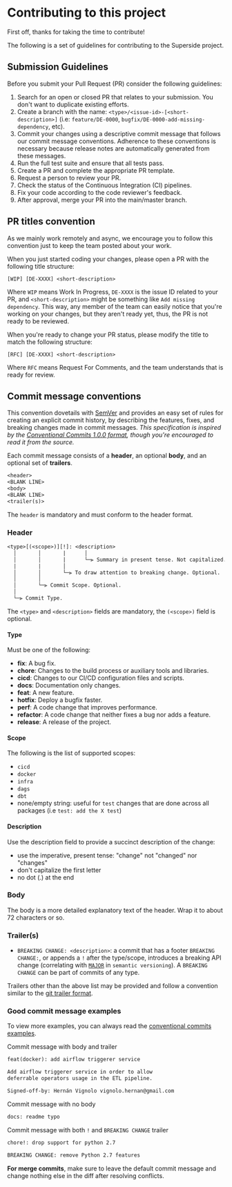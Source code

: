 # Contributing to this project

First off, thanks for taking the time to contribute!

The following is a set of guidelines for contributing to the Superside project.

## Submission Guidelines

Before you submit your Pull Request (PR) consider the following guidelines:

1. Search for an open or closed PR that relates to your submission. You don't want to duplicate existing efforts.
2. Create a branch with the name: `<type>/<issue-id>-[<short-description>]` (i.e: `feature/DE-0000`, `bugfix/DE-0000-add-missing-dependency`, etc).
3. Commit your changes using a descriptive commit message that follows our commit message conventions. Adherence to these conventions is necessary because release notes are automatically generated from these messages.
4. Run the full test suite and ensure that all tests pass.
5. Create a PR and complete the appropriate PR template.
6. Request a person to review your PR.
7. Check the status of the Continuous Integration (CI) pipelines.
8. Fix your code according to the code reviewer's feedback.
9. After approval, merge your PR into the main/master branch.

## PR titles convention

As we mainly work remotely and async, we encourage you to follow this convention just to keep the team posted about your work.

When you just started coding your changes, please open a PR with the following title structure:

```text
[WIP] [DE-XXXX] <short-description>
```

Where `WIP` means Work In Progress, `DE-XXXX` is the issue ID related to your PR, and `<short-description>` might be something like `Add missing dependency`.
This way, any member of the team can easily notice that you're working on your changes, but they aren't ready yet, thus, the PR is not ready to be reviewed.

When you're ready to change your PR status, please modify the title to match the following structure:

```text
[RFC] [DE-XXXX] <short-description>
```

Where `RFC` means Request For Comments, and the team understands that is ready for review.

## Commit message conventions

This convention dovetails with [SemVer](https://semver.org/spec/v2.0.0.html) and provides an easy set of rules for creating an explicit commit history, by describing the features, fixes, and breaking changes made in commit messages.
_This specification is inspired by the [Conventional Commits 1.0.0 format](https://www.conventionalcommits.org/en/v1.0.0/), though you're encouraged to read it from the source._

Each commit message consists of a **header**, an optional **body**, and an optional set of **trailers**.

```txt
<header>
<BLANK LINE>
<body>
<BLANK LINE>
<trailer(s)>
```

The `header` is mandatory and must conform to the header format.

### Header

```txt
<type>[(<scope>)][!]: <description>
  │       │       |      │
  │       │       |      └─⫸ Summary in present tense. Not capitalized. No period at the end.
  |       |       │
  │       │       └─⫸ To draw attention to breaking change. Optional.
  │       │
  │       └─⫸ Commit Scope. Optional.
  │
  └─⫸ Commit Type.
```

The `<type>` and `<description>` fields are mandatory, the `(<scope>)` field is optional.

#### Type

Must be one of the following:

- **fix**: A bug fix.
- **chore**: Changes to the build process or auxiliary tools and libraries.
- **cicd**: Changes to our CI/CD configuration files and scripts.
- **docs**: Documentation only changes.
- **feat**: A new feature.
- **hotfix**: Deploy a bugfix faster.
- **perf**: A code change that improves performance.
- **refactor**: A code change that neither fixes a bug nor adds a feature.
- **release**: A release of the project.

#### Scope

The following is the list of supported scopes:

- `cicd`
- `docker`
- `infra`
- `dags`
- `dbt`
- none/empty string: useful for `test` changes that are done across all packages (i.e `test: add the X test`)

#### Description

Use the description field to provide a succinct description of the change:

- use the imperative, present tense: "change" not "changed" nor "changes"
- don't capitalize the first letter
- no dot (.) at the end

### Body

The body is a more detailed explanatory text of the header. Wrap it to about 72 characters or so.

### Trailer(s)

- `BREAKING CHANGE: <description>`: a commit that has a footer `BREAKING CHANGE:`, or appends a `!` after the type/scope, introduces a breaking API change (correlating with [`MAJOR`](https://semver.org/#summary) in `semantic versioning`). A `BREAKING CHANGE` can be part of commits of any type.

Trailers other than the above list may be provided and follow a convention similar to the [git trailer format](https://git-scm.com/docs/git-interpret-trailers).

### Good commit message examples

To view more examples, you can always read the [conventional commits examples](https://www.conventionalcommits.org/en/v1.0.0/#examples).

Commit message with body and trailer

```txt
feat(docker): add airflow triggerer service

Add airflow triggerer service in order to allow
deferrable operators usage in the ETL pipeline.

Signed-off-by: Hernán Vignolo vignolo.hernan@gmail.com
```

Commit message with no body

```txt
docs: readme typo
```

Commit message with both `!` and `BREAKING CHANGE` trailer

```txt
chore!: drop support for python 2.7

BREAKING CHANGE: remove Python 2.7 features
```

**For merge commits**, make sure to leave the default commit message and change nothing else in the diff after resolving conflicts.
